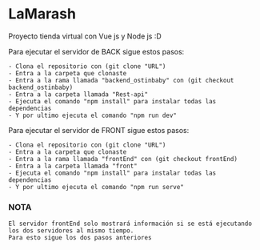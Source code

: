 # LaMarash
Proyecto tienda virtual con Vue js y Node js :D

Para ejecutar el servidor de BACK sigue estos pasos: 
~~~
- Clona el repositorio con (git clone "URL")
- Entra a la carpeta que clonaste
- Entra a la rama llamada "backend_ostinbaby" con (git checkout backend_ostinbaby)
- Entra a la carpeta llamada "Rest-api"
- Ejecuta el comando "npm install" para instalar todas las dependencias 
- Y por ultimo ejecuta el comando "npm run dev"
~~~

Para ejecutar el servidor de FRONT sigue estos pasos: 
~~~
- Clona el repositorio con (git clone "URL")
- Entra a la carpeta que clonaste
- Entra a la rama llamada "frontEnd" con (git checkout frontEnd)
- Entra a la carpeta llamada "front"
- Ejecuta el comando "npm install" para instalar todas las dependencias
- Y por ultimo ejecuta el comando "npm run serve"
~~~

### NOTA
~~~
El servidor frontEnd solo mostrará información si se está ejecutando los dos servidores al mismo tiempo.
Para esto sigue los dos pasos anteriores
~~~
